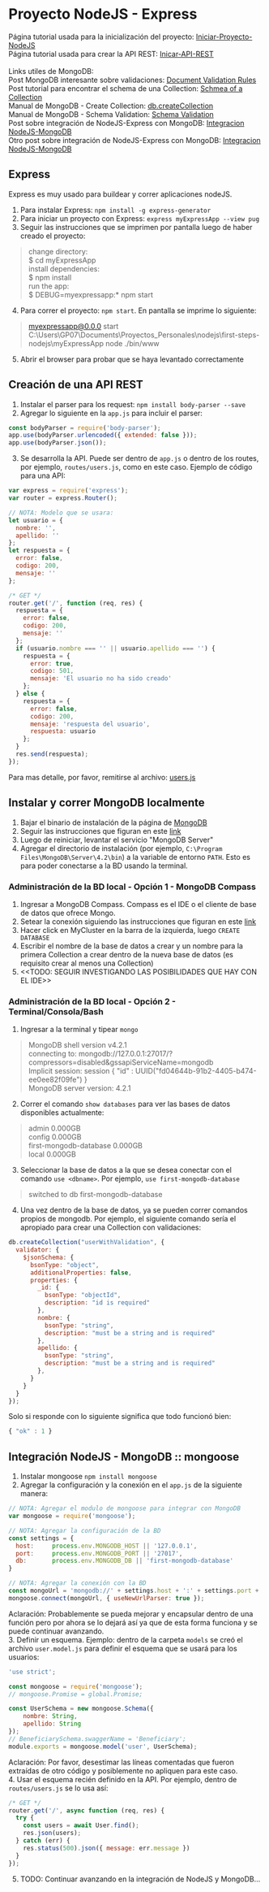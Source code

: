 # Proyecto NodeJS - Express

Página tutorial usada para la inicialización del proyecto:
[Iniciar-Proyecto-NodeJS](https://code.visualstudio.com/docs/nodejs/nodejs-tutorial)\
Página tutorial usada para crear la API REST:
[Inicar-API-REST](https://medium.com/@asfo/desarrollando-una-sencilla-api-rest-con-nodejs-y-express-cab0813f7e4b)\
\
Links utiles de MongoDB:\
Post MongoDB interesante sobre validaciones: [Document Validation Rules](https://www.mongodb.com/blog/post/adding-document-validation-rules-using-mongodb-compass-15)\
Post tutorial para encontrar el schema de una Collection: [Schmea of a Collection](https://medium.com/@ahsan.ayaz/how-to-find-schema-of-a-collection-in-mongodb-d9a91839d992)\
Manual de MongoDB - Create Collection: [db.createCollection](https://docs.mongodb.com/manual/reference/method/db.createCollection/)\
Manual de MongoDB - Schema Validation: [Schema Validation](https://docs.mongodb.com/manual/core/schema-validation/)\
Post sobre integración de NodeJS-Express con MongoDB: [Integracion NodeJS-MongoDB](https://developer.mozilla.org/en-US/docs/Learn/Server-side/Express_Nodejs/mongoose)\
Otro post sobre integración de NodeJS-Express con MongoDB: [Integracion NodeJS-MongoDB](https://dev.to/beznet/build-a-rest-api-with-node-express-mongodb-4ho4)

## Express
Express es muy usado para buildear y correr aplicaciones nodeJS.
1. Para instalar Express: `npm install -g express-generator`
2. Para iniciar un proyecto con Express: `express myExpressApp --view pug`
3. Seguir las instrucciones que se imprimen por pantalla luego de haber creado el proyecto:
> change directory:\
> $ cd myExpressApp\
> install dependencies:\
> $ npm install\
> run the app:\
> $ DEBUG=myexpressapp:* npm start
4. Para correr el proyecto: `npm start`. En pantalla se imprime lo siguiente:
> myexpressapp@0.0.0 start C:\Users\GP07\Documents\Proyectos_Personales\nodejs\first-steps-nodejs\myExpressApp
> node ./bin/www
5. Abrir el browser para probar que se haya levantado correctamente

## Creación de una API REST
1. Instalar el parser para los request: `npm install body-parser --save`
2. Agregar lo siguiente en la `app.js` para incluir el parser:
```JavaScript
const bodyParser = require('body-parser');
app.use(bodyParser.urlencoded({ extended: false }));
app.use(bodyParser.json());
```
3. Se desarrolla la API. Puede ser dentro de `app.js` o dentro de los routes, por ejemplo, `routes/users.js`, como en este caso.
Ejemplo de código para una API:
```JavaScript
var express = require('express');
var router = express.Router();

// NOTA: Modelo que se usara:
let usuario = {
  nombre: '',
  apellido: ''
};
let respuesta = {
  error: false,
  codigo: 200,
  mensaje: ''
};

/* GET */
router.get('/', function (req, res) {
  respuesta = {
    error: false,
    codigo: 200,
    mensaje: ''
  };
  if (usuario.nombre === '' || usuario.apellido === '') {
    respuesta = {
      error: true,
      codigo: 501,
      mensaje: 'El usuario no ha sido creado'
    };
  } else {
    respuesta = {
      error: false,
      codigo: 200,
      mensaje: 'respuesta del usuario',
      respuesta: usuario
    };
  }
  res.send(respuesta);
});
```
Para mas detalle, por favor, remitirse al archivo: [users.js](./myExpressApp/routes/users.js)

## Instalar y correr MongoDB localmente
1. Bajar el binario de instalación de la página de [MongoDB](https://www.mongodb.com/download-center/community)
2. Seguir las instrucciones que figuran en este [link](https://docs.mongodb.com/manual/tutorial/install-mongodb-on-windows/)
3. Luego de reiniciar, levantar el servicio "MongoDB Server"
4. Agregar el directorio de instalación (por ejemplo, `C:\Program Files\MongoDB\Server\4.2\bin`) a la variable de entorno `PATH`.
Esto es para poder conectarse a la BD usando la terminal.

### Administración de la BD local - Opción 1 - MongoDB Compass
1. Ingresar a MongoDB Compass. Compass es el IDE o el cliente de base de datos que ofrece Mongo.
2. Setear la conexión siguiendo las instrucciones que figuran en este [link](https://zellwk.com/blog/local-mongodb/)
3. Hacer click en MyCluster en la barra de la izquierda, luego `CREATE DATABASE`
4. Escribir el nombre de la base de datos a crear y un nombre para la primera Collection a crear dentro de la nueva base de datos (es requisito crear al menos una Collection)
5. <<TODO: SEGUIR INVESTIGANDO LAS POSIBILIDADES QUE HAY CON EL IDE>>

### Administración de la BD local - Opción 2 - Terminal/Consola/Bash
1. Ingresar a la terminal y tipear `mongo`
> MongoDB shell version v4.2.1\
> connecting to: mongodb://127.0.0.1:27017/?compressors=disabled&gssapiServiceName=mongodb\
> Implicit session: session { "id" : UUID("fd04644b-91b2-4405-b474-ee0ee82f09fe") }\
> MongoDB server version: 4.2.1
2. Correr el comando `show databases` para ver las bases de datos disponibles actualmente:
> admin                   0.000GB\
> config                  0.000GB\
> first-mongodb-database  0.000GB\
> local                   0.000GB
3. Seleccionar la base de datos a la que se desea conectar con el comando `use <dbname>`. Por ejemplo, `use first-mongodb-database`
> switched to db first-mongodb-database
4. Una vez dentro de la base de datos, ya se pueden correr comandos propios de mongodb. Por ejemplo, el siguiente comando sería el apropiado para crear una Collection con validaciones:
```JavaScript
db.createCollection("userWithValidation", {
  validator: {
    $jsonSchema: {
      bsonType: "object",
      additionalProperties: false,
      properties: {
        _id: {
          bsonType: "objectId",
          description: "id is required"
        },
        nombre: {
          bsonType: "string",
          description: "must be a string and is required"
        },
        apellido: {
          bsonType: "string",
          description: "must be a string and is required"
        },
      }
    }
  }
});
```
Solo si responde con lo siguiente significa que todo funcionó bien:
```JavaScript
{ "ok" : 1 }
```

## Integración NodeJS - MongoDB :: mongoose
1. Instalar mongoose `npm install mongoose`
2. Agregar la configuración y la conexión en el `app.js` de la siguiente manera:
```JavaScript
// NOTA: Agregar el modulo de mongoose para integrar con MongoDB
var mongoose = require('mongoose');

// NOTA: Agregar la configuración de la BD
const settings = {
  host:     process.env.MONGODB_HOST || '127.0.0.1',
  port:     process.env.MONGODB_PORT || '27017',
  db:       process.env.MONGODB_DB || 'first-mongodb-database'
}

// NOTA: Agregar la conexión con la BD
const mongoUrl = 'mongodb://' + settings.host + ':' + settings.port + '/' + settings.db;
mongoose.connect(mongoUrl, { useNewUrlParser: true });
```
Aclaración: Probablemente se pueda mejorar y encapsular dentro de una función pero por ahora se lo dejará así ya que de esta forma funciona y se puede continuar avanzando.\
3. Definir un esquema. Ejemplo: dentro de la carpeta `models` se creó el archivo `user.model.js` para definir el esquema que se usará para los usuarios:
```JavaScript
'use strict';

const mongoose = require('mongoose');
// mongoose.Promise = global.Promise;

const UserSchema = new mongoose.Schema({
    nombre: String,
    apellido: String
});
// BeneficiarySchema.swaggerName = 'Beneficiary';
module.exports = mongoose.model('user', UserSchema);
```
Aclaración: Por favor, desestimar las líneas comentadas que fueron extraídas de otro código y posiblemente no apliquen para este caso.\
4. Usar el esquema recién definido en la API. Por ejemplo, dentro de `routes/users.js` se lo usa así:
```JavaScript
/* GET */
router.get('/', async function (req, res) {
  try {
    const users = await User.find();
    res.json(users);
  } catch (err) {
    res.status(500).json({ message: err.message })
  }
});
```
5. TODO: Continuar avanzando en la integración de NodeJS y MongoDB...